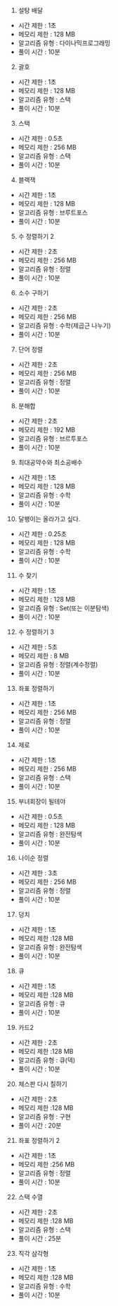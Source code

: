 1. 설탕 배달
- 시간 제한 : 1초
- 메모리 제한 : 128 MB
- 알고리즘 유형 : 다이나믹프로그래밍
- 풀이 시간 : 10분

2. 괄호
- 시간 제한 : 1초
- 메모리 제한 : 128 MB
- 알고리즘 유형 : 스택
- 풀이 시간 : 10분

3. 스택
- 시간 제한 : 0.5초
- 메모리 제한 : 256 MB
- 알고리즘 유형 : 스택
- 풀이 시간 : 10분

4. 블랙잭
- 시간 제한 : 1초
- 메모리 제한 : 128 MB
- 알고리즘 유형 : 브루트포스
- 풀이 시간 : 10분

5. 수 정렬하기 2
- 시간 제한 : 2초
- 메모리 제한 : 256 MB
- 알고리즘 유형 : 정렬 
- 풀이 시간 : 10분

6. 소수 구하기
- 시간 제한 : 2초
- 메모리 제한 : 256 MB
- 알고리즘 유형 : 수학(제곱근 나누기)
- 풀이 시간 : 10분

7. 단어 정렬
- 시간 제한 : 2초
- 메모리 제한 : 256 MB
- 알고리즘 유형 : 정렬 
- 풀이 시간 : 10분

8. 분해합
- 시간 제한 : 2초
- 메모리 제한 : 192 MB
- 알고리즘 유형 : 브르투포스 
- 풀이 시간 : 10분

9. 최대공약수와 최소공배수
- 시간 제한 : 1초
- 메모리 제한 : 128 MB
- 알고리즘 유형 : 수학
- 풀이 시간 : 10분

10. 달팽이는 올라가고 싶다.
- 시간 제한 : 0.25초
- 메모리 제한 : 128 MB
- 알고리즘 유형 : 수학
- 풀이 시간 : 10분

11. 수 찾기
- 시간 제한 : 1초
- 메모리 제한 : 128 MB
- 알고리즘 유형 : Set(또는 이분탐색) 
- 풀이 시간 : 10분

12. 수 정렬하기 3
- 시간 제한 : 5초
- 메모리 제한 : 8 MB
- 알고리즘 유형 : 정렬(계수정렬)
- 풀이 시간 : 10분

13. 좌표 정렬하기
- 시간 제한 : 1초
- 메모리 제한 : 256 MB
- 알고리즘 유형 : 정렬
- 풀이 시간 : 10분

14. 제로
- 시간 제한 : 1초
- 메모리 제한 : 256 MB
- 알고리즘 유형 : 스택
- 풀이 시간 : 10분

15. 부녀회장이 될테야
- 시간 제한 : 0.5초
- 메모리 제한 : 128 MB
- 알고리즘 유형 : 완전탐색
- 풀이 시간 : 10분

16. 나이순 정렬
- 시간 제한 : 3초
- 메모리 제한 : 256 MB
- 알고리즘 유형 : 정렬
- 풀이 시간 : 10분

17. 덩치
- 시간 제한 : 1초
- 메모리 제한 :128 MB
- 알고리즘 유형 : 완전탐색
- 풀이 시간 : 10분

18. 큐
- 시간 제한 : 1초
- 메모리 제한 :128 MB
- 알고리즘 유형 : 큐
- 풀이 시간 : 10분

19. 카드2
- 시간 제한 : 2초
- 메모리 제한 :128 MB
- 알고리즘 유형 : 큐(덱)
- 풀이 시간 : 10분

20. 체스판 다시 칠하기
- 시간 제한 : 2초
- 메모리 제한 :128 MB
- 알고리즘 유형 : 구현
- 풀이 시간 : 20분

21. 좌표 정렬하기 2
- 시간 제한 : 1초
- 메모리 제한 :256 MB
- 알고리즘 유형 : 정렬
- 풀이 시간 : 10분

22. 스택 수열
- 시간 제한 : 2초
- 메모리 제한 :128 MB
- 알고리즘 유형 : 스택
- 풀이 시간 : 25분

23. 직각 삼각형
- 시간 제한 : 1초
- 메모리 제한 :128 MB
- 알고리즘 유형 : 수학
- 풀이 시간 : 10분




